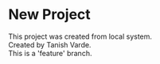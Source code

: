# New Project

This project was created from local system.<br>
Created by Tanish Varde.<br>
This is a 'feature' branch.